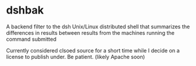 # dshbak
A backend filter to the dsh Unix/Linux distributed shell that summarizes the differences in results between results from the machines running the command submitted

Currently considered clsoed source for a short time while I decide on a license to publish under. Be patient. 
  (likely Apache soon)
